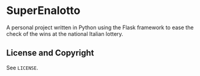 # SuperEnalotto

A personal project written in Python using the Flask framework to ease the check of the wins at the national Italian lottery.

## License and Copyright

See `LICENSE`.
